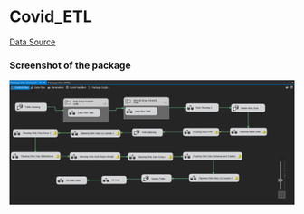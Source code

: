 # Covid_ETL

[Data Source](https://github.com/CSSEGISandData/COVID-19)

### Screenshot of the package
![Screenshot of the package](/ETL_SS.png)

